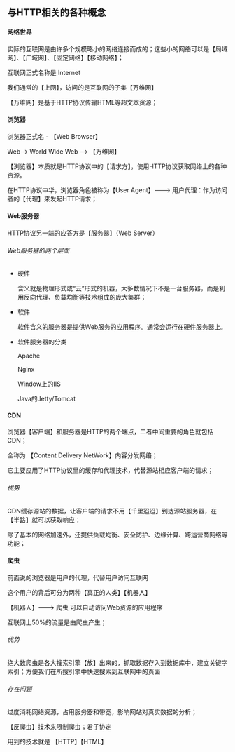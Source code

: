## 与HTTP相关的各种概念

#### 网络世界

实际的互联网是由许多个规模略小的网络连接而成的；这些小的网络可以是【局域网】、【广域网】、【固定网络】【移动网络】；

互联网正式名称是 Internet

我们通常的【上网】，访问的是互联网的子集【万维网】

【万维网】是基于HTTP协议传输HTML等超文本资源；

#### 浏览器

浏览器正式名 - 【Web Browser】

Web -> World Wide Web --> 【万维网】

【浏览器】本质就是HTTP协议中的【请求方】，使用HTTP协议获取网络上的各种资源。

在HTTP协议中华，浏览器角色被称为【User Agent】---> 用户代理：作为访问者的【代理】来发起HTTP请求；

#### Web服务器

HTTP协议另一端的应答方是【服务器】（Web Server）

###### Web服务器的两个层面

- 硬件

  含义就是物理形式或“云”形式的机器，大多数情况下不是一台服务器，而是利用反向代理、负载均衡等技术组成的庞大集群；

- 软件

  软件含义的服务器是提供Web服务的应用程序。通常会运行在硬件服务器上。

- 软件服务器的分类

  Apache

  Nginx

  Window上的IIS

  Java的Jetty/Tomcat

#### CDN

浏览器【客户端】和服务器是HTTP的两个端点，二者中间重要的角色就包括CDN；

全称为 【Content Delivery NetWork】内容分发网络；

它主要应用了HTTP协议里的缓存和代理技术，代替源站相应客户端的请求；

###### 优势

CDN缓存源站的数据，让客户端的请求不用【千里迢迢】到达源站服务器，在【半路】就可以获取响应；

除了基本的网络加速外，还提供负载均衡、安全防护、边缘计算、跨运营商网络等功能；

#### 爬虫

前面说的浏览器是用户的代理，代替用户访问互联网

这个用户的背后可分为两种【真正的人类】【机器人】

【机器人】---> 爬虫 可以自动访问Web资源的应用程序

互联网上50%的流量是由爬虫产生；

###### 优势

绝大数爬虫是各大搜索引擎【放】出来的，抓取数据存入到数据库中，建立关键字索引；方便我们在所搜引擎中快速搜索到互联网中的页面

###### 存在问题

过度消耗网络资源，占用服务器和带宽，影响网站对真实数据的分析；

【反爬虫】技术来限制爬虫；君子协定

用到的技术就是 【HTTP】【HTML】

